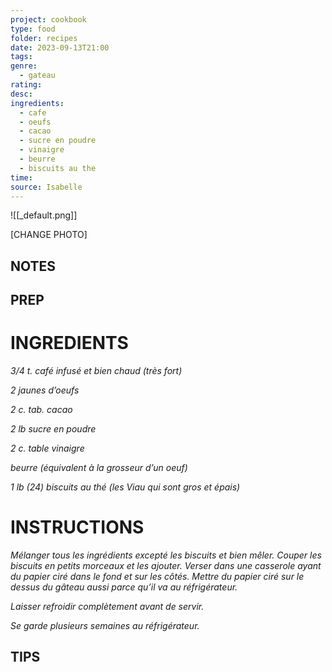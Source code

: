 ```yaml
---
project: cookbook
type: food
folder: recipes
date: 2023-09-13T21:00
tags: 
genre:
  - gateau
rating: 
desc: 
ingredients:
  - cafe
  - oeufs
  - cacao
  - sucre en poudre
  - vinaigre
  - beurre
  - biscuits au the
time: 
source: Isabelle
---
```


![[_default.png]]

[CHANGE PHOTO]


## NOTES




## PREP


# INGREDIENTS

_3/4 t. café infusé et bien chaud_
_(très fort)_

_2 jaunes d’oeufs_

_2 c. tab. cacao_

_2 lb sucre en poudre_

_2 c. table vinaigre_

_beurre (équivalent à la grosseur_
_d’un oeuf)_

_1 lb (24) biscuits au thé (les Viau qui_
_sont gros et épais)_



# INSTRUCTIONS

_Mélanger tous les ingrédients excepté les_
_biscuits et bien mêler. Couper les biscuits en_
_petits morceaux et les ajouter. Verser dans une_
_casserole ayant du papier ciré dans le fond_
_et sur les côtés. Mettre du papier ciré sur le_
_dessus du gâteau aussi parce qu’il va au réfrigérateur._

_Laisser refroidir complètement avant_
_de servir._

_Se garde plusieurs semaines au réfrigérateur._



## TIPS



